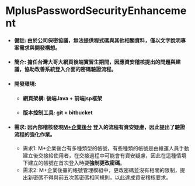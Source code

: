 # MplusPasswordSecurityEnhancement
- #### 備註: 由於公司保密協議，無法提供程式碼與其他相關資料，僅以文字說明專案需求與開發構想。
- #### 簡介: 擔任台灣大哥大網頁後端實習生期間，因應資安稽核提出的問題與建議，協助改善系統登入介面的密碼驗證流程。
- #### 開發環境: 
    - #### 網頁架構: 後端Java + 前端jsp框架

    - #### 版本控制工具: git + bitbucket
- #### 需求: 因內部稽核發現[M+企業後台](https://stagenterprise.mplusapp.com/index.jsp) 登入的流程有資安疑慮，因此提出了驗證流程的強化作業。
    - 需求1: M+企業後台有多種類型的帳號，有些種類的帳號是由維運人員手動建立後交接給使用者，在交接過程中可能會有資安疑慮，因此在這種情境下建立的帳號在首次登入時要**強制更改密碼**。 
    - 需求2: M+企業後臺的帳號管理模組中，更改密碼並沒有相關的限制，提出新密碼不得與前五次舊密碼相同規則，以此達成資安稽核要求。








